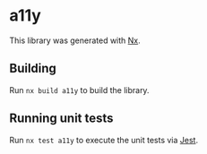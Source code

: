 # a11y

This library was generated with [Nx](https://nx.dev).

## Building

Run `nx build a11y` to build the library.

## Running unit tests

Run `nx test a11y` to execute the unit tests via [Jest](https://jestjs.io).
